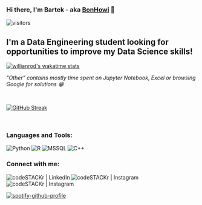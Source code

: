 ### Hi there, I'm Bartek - aka [BonHowi][linkedin] 👋
![visitors](https://visitor-badge.glitch.me/badge?page_id=BonHowi)



## I'm a Data Engineering student looking for opportunities to improve my Data Science skills!



[![willianrod's wakatime stats](https://github-readme-stats.vercel.app/api/wakatime?username=BonHowi)](https://github.com/anuraghazra/github-readme-stats)

*"Other" contains mostly time spent on Jupyter Notebook, Excel or browsing Google for solutions :grin:*

<br />

[![GitHub Streak](http://github-readme-streak-stats.herokuapp.com?user=BonHowi&theme=radical&hide_border=true)](https://git.io/streak-stats)

<br />

### Languages and Tools:

[<img align="left" alt="Python" src="https://img.shields.io/badge/Python-3776AB?style=for-the-badge&logo=python&logoColor=white" />][linkedin]
[<img align="left" alt="R" src="https://img.shields.io/badge/R-276DC3?style=for-the-badge&logo=r&logoColor=white" />][linkedin]
[<img align="left" alt="MSSQL" src="https://img.shields.io/badge/MySQL-00000F?style=for-the-badge&logo=mysql&logoColor=white" />][linkedin]
[<img align="left" alt="C++" src="https://img.shields.io/badge/C%2B%2B-00599C?style=for-the-badge&logo=c%2B%2B&logoColor=white" />][linkedin]

<br />

### Connect with me:

[<img align="left" alt="codeSTACKr | LinkedIn" src="https://img.shields.io/badge/LinkedIn-0077B5?style=for-the-badge&logo=linkedin&logoColor=white" />][linkedin]
[<img align="left" alt="codeSTACKr | Instagram" src="https://img.shields.io/badge/Instagram-E4405F?style=for-the-badge&logo=instagram&logoColor=white" />][instagram]
[<img align="left" alt="codeSTACKr | Instagram" src="https://img.shields.io/badge/Discord-7289DA?style=for-the-badge&logo=discord&logoColor=white" />][discord]

<br />
<br />

[![spotify-github-profile](https://spotify-github-profile.vercel.app/api/view?uid=fcsp2ab2wc0lkmfgmf13xdtcx&cover_image=true&theme=novatorem)](https://spotify-github-profile.vercel.app/api/view?uid=fcsp2ab2wc0lkmfgmf13xdtcx&redirect=true)


[instagram]: https://www.instagram.com/bonhowi/
[linkedin]: https://www.linkedin.com/in/bartoszadamiec/
[discord]: BonJowi#0119

